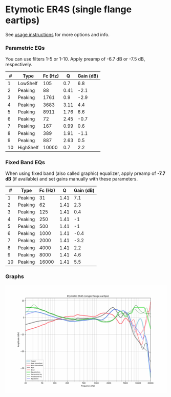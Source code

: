 # Etymotic ER4S (single flange eartips)
See [usage instructions](https://github.com/jaakkopasanen/AutoEq#usage) for more options and info.

### Parametric EQs
You can use filters 1-5 or 1-10. Apply preamp of -6.7 dB or -7.5 dB, respectively.

|   # | Type      |   Fc (Hz) |    Q |   Gain (dB) |
|-----|-----------|-----------|------|-------------|
|   1 | LowShelf  |       105 | 0.7  |         6.8 |
|   2 | Peaking   |        88 | 0.41 |        -2.1 |
|   3 | Peaking   |      1761 | 0.9  |        -2.9 |
|   4 | Peaking   |      3683 | 3.11 |         4.4 |
|   5 | Peaking   |      8911 | 1.76 |         6.6 |
|   6 | Peaking   |        72 | 2.45 |        -0.7 |
|   7 | Peaking   |       167 | 0.99 |         0.6 |
|   8 | Peaking   |       389 | 1.91 |        -1.1 |
|   9 | Peaking   |       887 | 2.63 |         0.5 |
|  10 | HighShelf |     10000 | 0.7  |         2.2 |

### Fixed Band EQs
When using fixed band (also called graphic) equalizer, apply preamp of **-7.7 dB** (if available) and set gains manually with these parameters.

|   # | Type    |   Fc (Hz) |    Q |   Gain (dB) |
|-----|---------|-----------|------|-------------|
|   1 | Peaking |        31 | 1.41 |         7.1 |
|   2 | Peaking |        62 | 1.41 |         2.3 |
|   3 | Peaking |       125 | 1.41 |         0.4 |
|   4 | Peaking |       250 | 1.41 |        -1   |
|   5 | Peaking |       500 | 1.41 |        -1   |
|   6 | Peaking |      1000 | 1.41 |        -0.4 |
|   7 | Peaking |      2000 | 1.41 |        -3.2 |
|   8 | Peaking |      4000 | 1.41 |         2.2 |
|   9 | Peaking |      8000 | 1.41 |         4.6 |
|  10 | Peaking |     16000 | 1.41 |         5.5 |

### Graphs
![](./Etymotic%20ER4S%20(single%20flange%20eartips).png)

